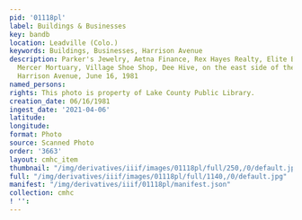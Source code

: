```yaml
---
pid: '01118pl'
label: Buildings & Businesses
key: bandb
location: Leadville (Colo.)
keywords: Buildings, Businesses, Harrison Avenue
description: Parker's Jewelry, Aetna Finance, Rex Hayes Realty, Elite Barber Shop,
  Mercer Mortuary, Village Shoe Shop, Dee Hive, on the east side of the 500 Block
  Harrison Avenue, June 16, 1981
named_persons: 
rights: This photo is property of Lake County Public Library.
creation_date: 06/16/1981
ingest_date: '2021-04-06'
latitude: 
longitude: 
format: Photo
source: Scanned Photo
order: '3663'
layout: cmhc_item
thumbnail: "/img/derivatives/iiif/images/01118pl/full/250,/0/default.jpg"
full: "/img/derivatives/iiif/images/01118pl/full/1140,/0/default.jpg"
manifest: "/img/derivatives/iiif/01118pl/manifest.json"
collection: cmhc
! '': 
---
```

